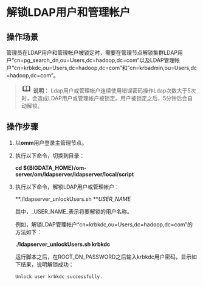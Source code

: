 # 解锁LDAP用户和管理帐户<a name="admin_guide_000245"></a>

## 操作场景<a name="zh-cn_topic_0263899519_section25915775"></a>

管理员在LDAP用户和管理帐户被锁定时，需要在管理节点解锁集群LDAP用户“cn=pg\_search\_dn,ou=Users,dc=hadoop,dc=com”以及LDAP管理帐户“cn=krbkdc,ou=Users,dc=hadoop,dc=com”和“cn=krbadmin,ou=Users,dc=hadoop,dc=com”。

>![](public_sys-resources/icon-note.gif) **说明：** 
>Ldap用户或管理帐户连续使用错误密码操作Ldap次数大于5次时，会造成LDAP用户或管理帐户被锁定。用户被锁定之后，5分钟后会自动解锁。

## 操作步骤<a name="zh-cn_topic_0263899519_section13187182422311"></a>

1.  以**omm**用户登录主管理节点。
2.  执行以下命令，切换到目录：

    **cd $\{BIGDATA\_HOME\}/om-server/om/ldapserver/ldapserver/local/script**

3.  执行以下命令，解锁LDAP用户或管理帐户：

    **./ldapserver\_unlockUsers.sh **_USER\_NAME_

    其中，_USER\_NAME_表示将要解锁的用户名称。

    例如，解锁LDAP管理帐户“cn=krbkdc,ou=Users,dc=hadoop,dc=com”的方法如下：

    **./ldapserver\_unlockUsers.sh krbkdc**

    运行脚本之后，在ROOT\_DN\_PASSWORD之后输入krbkdc用户密码，显示如下结果，说明解锁成功：

    ```
    Unlock user krbkdc successfully.
    ```



